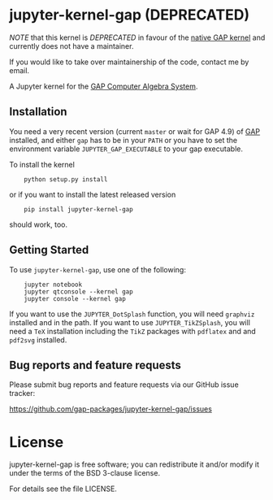 # jupyter-kernel-gap (DEPRECATED)

*NOTE* that this kernel is *DEPRECATED* in favour of the
[native GAP kernel](https://github.com/gap-packages/JupyterKernel) and 
currently does not have a maintainer.

If you would like to take over maintainership of the code, contact
me by email.


A Jupyter kernel for the [GAP Computer Algebra System](https://www.gap-system.org/).

## Installation

You need a very recent version (current `master` or wait for GAP 4.9)
of [GAP](https://www.gap-system.org) installed, and either `gap` has to be in
your `PATH` or you have to set the environment variable `JUPYTER_GAP_EXECUTABLE`
to your gap executable.

To install the kernel

```shell
    python setup.py install
```

or if you want to install the latest released version

```
    pip install jupyter-kernel-gap
```

should work, too.

## Getting Started

To use `jupyter-kernel-gap`, use one of the following:

```shell
    jupyter notebook
    jupyter qtconsole --kernel gap
    jupyter console --kernel gap
```

If you want to use the `JUPYTER_DotSplash` function, you will need `graphviz` installed
and in the path. If you want to use `JUPYTER_TikZSplash`, you will need a `TeX` installation
including the `TikZ` packages with `pdflatex` and and `pdf2svg` installed.

## Bug reports and feature requests

Please submit bug reports and feature requests via our GitHub issue tracker:

  <https://github.com/gap-packages/jupyter-kernel-gap/issues>


# License

jupyter-kernel-gap is free software; you can redistribute it and/or modify it
under the terms of the BSD 3-clause license.

For details see the file LICENSE.
